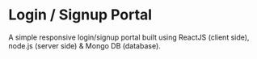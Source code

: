 # Login / Signup Portal
A simple responsive login/signup portal built using ReactJS (client side), node.js (server side) & Mongo DB (database).
